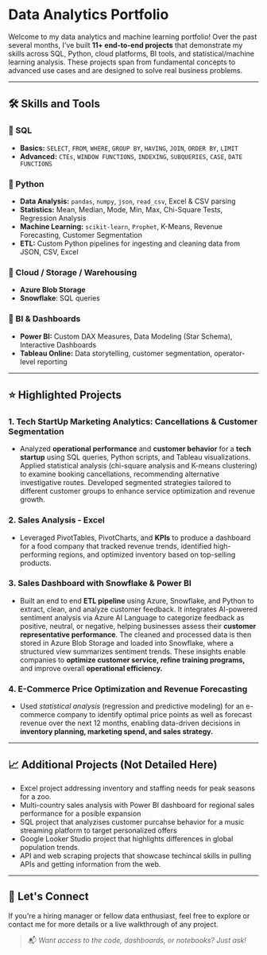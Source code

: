 # Data Analytics Portfolio

Welcome to my data analytics and machine learning portfolio! Over the past several months, I've built **11+ end-to-end projects** that demonstrate my skills across SQL, Python, cloud platforms, BI tools, and statistical/machine learning analysis. These projects span from fundamental concepts to advanced use cases and are designed to solve real business problems.

---

## 🛠️ Skills and Tools

### 📌 SQL
- **Basics:** `SELECT`, `FROM`, `WHERE`, `GROUP BY`, `HAVING`, `JOIN`, `ORDER BY`, `LIMIT`
- **Advanced:** `CTEs`, `WINDOW FUNCTIONS`, `INDEXING`, `SUBQUERIES`, `CASE`, `DATE FUNCTIONS`

### 📌 Python
- **Data Analysis:** `pandas`, `numpy`, `json`, `read_csv`, Excel & CSV parsing
- **Statistics:** Mean, Median, Mode, Min, Max, Chi-Square Tests, Regression Analysis
- **Machine Learning:** `scikit-learn`, `Prophet`, K-Means, Revenue Forecasting, Customer Segmentation
- **ETL:** Custom Python pipelines for ingesting and cleaning data from JSON, CSV, Excel

### 📌 Cloud / Storage / Warehousing
- **Azure Blob Storage**
- **Snowflake**: SQL queries

### 📌 BI & Dashboards
- **Power BI:** Custom DAX Measures, Data Modeling (Star Schema), Interactive Dashboards
- **Tableau Online:** Data storytelling, customer segmentation, operator-level reporting

---

## ⭐ Highlighted Projects

### 1. **Tech StartUp Marketing Analytics: Cancellations & Customer Segmentation**
- Analyzed **operational performance** and **customer behavior** for a **tech startup** using SQL queries, Python scripts, and Tableau visualizations. Applied statistical analysis (chi-square analysis and K-means clustering) to examine booking cancellations, recommending alternative investigative routes. Developed segmented strategies tailored to different customer groups to enhance service optimization and revenue growth.

### 2. **Sales Analysis - Excel**
- Leveraged PivotTables, PivotCharts, and **KPIs** to produce a dashboard for a food company that tracked revenue trends, identified high-performing regions, and optimized inventory based on top-selling products. 

### 3. **Sales Dashboard with Snowflake & Power BI**
- Built an end to end **ETL pipeline** using Azure, Snowflake, and Python to extract, clean, and analyze customer feedback. It integrates AI-powered sentiment analysis via Azure AI Language to categorize feedback as positive, neutral, or negative, helping businesses assess their **customer representative performance**. The cleaned and processed data is then stored in Azure Blob Storage and loaded into Snowflake, where a structured view summarizes sentiment trends. These insights enable companies to **optimize customer service, refine training programs,** and improve overall **operational efficiency.**

### 4. **E-Commerce Price Optimization and Revenue Forecasting**
- Used *statistical analysis* (regression and predictive modeling) for an e-commerce company to identify optimal price points as well as forecast revenue over the next 12 months, enabling data-driven decisions in **inventory planning, marketing spend, and sales strategy.**

---

## 📈 Additional Projects (Not Detailed Here)
- Excel project addressing inventory and staffing needs for peak seasons for a zoo.
- Multi-country sales analysis with Power BI dashboard for regional sales performance for a posible expansion 
- SQL project that analyzises customer purcahse behavior for a music streaming platform to target personalized offers 
- Google Looker Studio project that highlights differences in global population trends.
- API and web scraping projects that showcase techincal skills in pulling APIs and getting information from the web. 

---

## 💼 Let's Connect
If you're a hiring manager or fellow data enthusiast, feel free to explore or contact me for more details or a live walkthrough of any project.

> 📬 *Want access to the code, dashboards, or notebooks? Just ask!*

